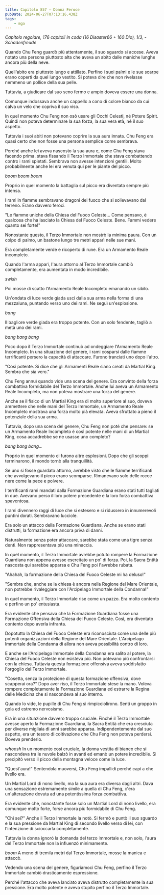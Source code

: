 ```yaml
---
title: Capitolo 857 – Donna Feroce
pubDate: 2024-06-27T07:13:16.438Z
tags:
    - mga
---
```



<em>Capitolo regolare,
176 capitoli in coda (16 Disaster66 + 160 Dio), 1/3,
-Schadenfreude</em>


Quando Chu Feng guardò più attentamente, il suo sguardo si accese. Aveva notato una persona piuttosto alta che aveva un abito dalle maniche lunghe ancora più della neve.


Quell'abito era piuttosto lungo e attillato. Perfino i suoi palmi e le sue scarpe erano coperti da quel lungo vestito. Si poteva dire che non rivelasse nemmeno un pollice della sua pelle.


Tuttavia, a giudicare dal suo seno fermo e ampio doveva essere una donna.


Comunque indossava anche un cappello a cono di colore bianco da cui calva un velo che copriva il suo viso.


In quel momento Chu Feng non osò usare gli Occhi Celesti, né Potere Spirit. Quindi non poteva determinare la sua forza, la sua vera età, né il suo aspetto.


Tuttavia i suoi abiti non potevano coprire la sua aura innata. Chu Feng era quasi certo che non fosse una persona semplice come sembrava.


Perché anche lei aveva nascosto la sua aura e, come Chu Feng stava facendo prima. stava fissando il Terzo Immortale che stava combattendo contro i rami spietati. Sembrava non avesse intenzioni gentili. Molto probabilmente anche lei era venuta qui per le piante del picco.


*boom boom boom*


Proprio in quel momento la battaglia sul picco era diventata sempre più intensa.


I rami in fiamme sembravano dragoni del fuoco che si sollevavano dal terreno. Erano davvero feroci.


"Le fiamme uniche della Chiesa del Fuoco Celeste... Come pensavo, è qualcosa che ha lasciato la Chiesa del Fuoco Celeste. Bene. Fammi vedere quanto sei forte!"


Nonostante questo, il Terzo Immortale non mostrò la minima paura. Con un colpo di palmo, un bastone lungo tre metri apparì nelle sue mani.


Era completamente verde e ricoperto di rune. Era un Armamento Reale incompleto.


Quando l'arma apparì, l'aura attorno al Terzo Immortale cambiò completamente, era aumentata in modo incredibile.


*swish*


Poi mosse di scatto l'Armamento Reale Incompleto emanando un sibilo.


Un'ondata di luce verde giada uscì dalla sua arma nella forma di una mezzaluna, puntando verso uno dei rami. Ne seguì un'esplosione.


*bang*


Il bagliore verde giada era troppo potente. Con un solo fendente, tagliò a metà uno dei rami.


*bang bang bang*


Poco dopo il Terzo Immortale continuò ad ondeggiare l'Armamento Reale Incompleto. In una situazione del genere, i rami cosparsi dalle fiamme terrificanti persero la capacità di attaccare. Furono tranciati uno dopo l'altro.


"Così potente. Si dice che gli Armamenti Reale siano creati da Martial King. Sembra che sia vero."


Chu Feng annuì quando vide una scena del genere. Era convinto della forza combattiva formidabile del Terzo Immortale. Anche lui aveva un Armamento Reale Incompleto, ma non poteva mostrare una forza del genere.


Anche se il fisico di un Martial King era di molto superiore al suo, doveva ammettere che nelle mani del Terzo Immortale, un Armamento Reale Incompleto mostrava una forza molto pià elevata. Aveva sfruttato a pieno il potenziale della sua arma.


Tuttavia, dopo una scena del genere, Chu Feng non poté che pensare: se un Armamento Reale Incompleto è così potente nelle mani di un Martial King, cosa accadrebbe se ne usasse uno completo?


*bang bang bang...*


Proprio in quel momento ci furono altre esplosioni. Dopo che gli scoppi terminarono, il mondo tornò alla tranquillità.


Se uno si fosse guardato attorno, avrebbe visto che le fiamme terrificanti che avvolgevano il picco erano scomparse. Rimanevano solo delle rocce nere come la pece e polvere.


I terrificanti rami mandati dalla Formazione Guardiana erano stati tutti tagliati in due. Avevano perso il loro potere precedente e la loro forza combattiva spaventosa.


I rami divennero raggi di luce che si estesero e si ridussero in innumerevoli puntini dorati. Sembravano lucciole.


Era solo un attacco della Formazione Guardiana. Anche se erano stati distrutti, la formazione era ancora priva di danni.


Naturalmente senza poter attaccare, sarebbe stata come una tigre senza denti. Non rappresentava più una minaccia.


In quel momento, il Terzo Immortale avrebbe potuto rompere la Formazione Guardiana non appena avesse esercitato un po' di forza. Poi, la Sacra Entità nascosta qui sarebbe apparsa e Chu Feng poi l'avrebbe rubata.


"Ahahah, la formazione della Chiesa del Fuoco Celeste mi ha deluso!"


"Sembra che, anche se la chiesa è ancora nella Regione del Mare Orientale, non potrebbe rivaleggiare con l'Arcipelago Immortale della Condanna!"


In quel momento, il Terzo Immortale rise come un pazzo. Era molto contento e perfino un po' entusiasta.


Era evidente che pensava che la Formazione Guardiana fosse una Formazione Offensiva della Chiesa del Fuoco Celeste. Così, era diventato contento dopo averla infranta.


Dopotutto la Chiesa del Fuoco Celeste era riconosciuta come una delle più potenti organizzazioni della Regione del Mare Orientale. L'Arcipelago Immortale della Condanna di allora non aveva possibilità contro di loro.


E anche se l'Arcipelago Immortale della Condanna era salito al potere, la Chiesa del Fuoco Celeste non esisteva più. Non potevano più confrontarsi con la chiesa. Tuttavia questa formazione offensiva aveva soddisfatto l'orgoglio del Terzo Immortale.


"Cosetta, senza la protezione di questa formazione offensiva, dove scapperai ora?" Dopo aver riso, il Terzo Immortale stese la mano. Voleva rompere completamente la Formazione Guardiana ed estrarre la Regina delle Medicina che si nascondeva al suo interno.


Quando lo vide, le pupille di Chu Feng si rimpicciolirono. Sentì un groppo in gola ed estremo nervosismo.


Era in una situazione davvero troppo cruciale. Finché il Terzo Immortale avesse aperto la Formazione Guardiana, la Sacra Entità che era cresciuta per diverse migliaia di anni sarebbe apparsa. Indipendentemente dal suo aspetto, era un tesoro di coltivazione che Chu Feng non poteva perdersi. Doveva prenderlo.


*whoosh* In un momento così cruciale, la donna vestita di bianco che si nascondeva tra le nuvole balzò in avanti ed emanò un potere incredibile. Si precipitò verso il picco della montagna veloce come la luce.


"Quest'aura!" Sentendola muoversi, Chu Feng impallidì perché capì a che livello era.


Un Martial Lord di nono livello, ma la sua aura era diversa dagli altri. Dava una sensazione estremamente simile a quella di Chu Feng, c'era un'alterazione dovuta ad una potentissima forza combattiva.


Era evidente che, nonostante fosse solo un Martial Lord di nono livello, era comunque molto forte, forse ancora più formidabile di Chu Feng.


"Chi sei?" Anche il Terzo Immortale la notò. Si fermò e puntò il suo sguardo e la sua pressione da Martial King di secondo livello verso di lei, con l'intenzione di scioccarla completamente.


Tuttavia la donna ignorò la domanda del terzo Immortale e, non solo, l'aura del Terzo Immortale non la influenzò minimamente.


*boom* A meno di tremila metri dal Terzo Immortale, mosse la manica e attaccò.


Vedendo una scena del genere, figuriamoci Chu Feng, perfino il Terzo Immortale cambiò drasticamente espressione.


Perché l'attacco che aveva lanciato aveva distrutto completamente la sua pressione. Era molto potente e aveva stupito perfino il Terzo Immortale.
                                


                                



